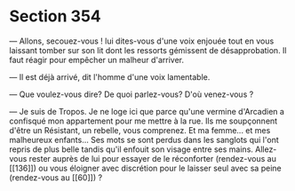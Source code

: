 # Section 354

— Allons, secouez-vous ! lui dites-vous d'une voix enjouée tout en vous laissant tomber sur son lit dont les ressorts gémissent de désapprobation. Il faut réagir pour empêcher un malheur d'arriver.

— Il est déjà arrivé, dit l'homme d'une voix lamentable.

— Que voulez-vous dire? De quoi parlez-vous? D'où venez-vous ?

— Je suis de Tropos. Je ne loge ici que parce qu'une vermine d'Arcadien a confisqué mon appartement pour me mettre à la rue. Ils me soupçonnent d'être un Résistant, un rebelle, vous comprenez. Et ma femme... et mes malheureux enfants... Ses mots se sont perdus dans les sanglots qui l'ont repris de plus belle tandis qu'il enfouit son visage entre ses mains. Allez-vous rester auprès de lui pour essayer de le réconforter (rendez-vous au [[136]]) ou vous éloigner avec discrétion pour le laisser seul avec sa peine (rendez-vous au [[60]]) ?